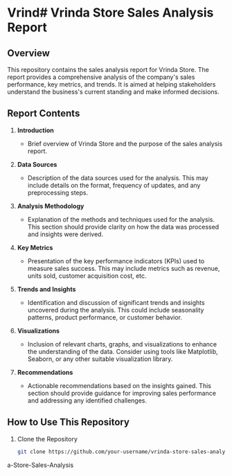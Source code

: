 # Vrind# Vrinda Store Sales Analysis Report

## Overview

This repository contains the sales analysis report for Vrinda Store. The report provides a comprehensive analysis of the company's sales performance, key metrics, and trends. It is aimed at helping stakeholders understand the business's current standing and make informed decisions.

## Report Contents

1. **Introduction**
   - Brief overview of Vrinda Store and the purpose of the sales analysis report.

2. **Data Sources**
   - Description of the data sources used for the analysis. This may include details on the format, frequency of updates, and any preprocessing steps.

3. **Analysis Methodology**
   - Explanation of the methods and techniques used for the analysis. This section should provide clarity on how the data was processed and insights were derived.

4. **Key Metrics**
   - Presentation of the key performance indicators (KPIs) used to measure sales success. This may include metrics such as revenue, units sold, customer acquisition cost, etc.

5. **Trends and Insights**
   - Identification and discussion of significant trends and insights uncovered during the analysis. This could include seasonality patterns, product performance, or customer behavior.

6. **Visualizations**
   - Inclusion of relevant charts, graphs, and visualizations to enhance the understanding of the data. Consider using tools like Matplotlib, Seaborn, or any other suitable visualization library.

7. **Recommendations**
   - Actionable recommendations based on the insights gained. This section should provide guidance for improving sales performance and addressing any identified challenges.

## How to Use This Repository

1. Clone the Repository
   ```bash
   git clone https://github.com/your-username/vrinda-store-sales-analysis.git
a-Store-Sales-Analysis

